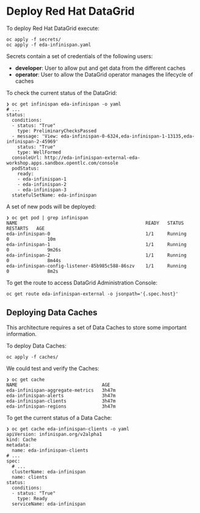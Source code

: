 # Deploy Red Hat DataGrid

To deploy Red Hat DataGrid execute:

```shell
oc apply -f secrets/
oc apply -f eda-infinispan.yaml
```

Secrets contain a set of credentials of the following users:

* **developer**: User to allow put and get data from the different caches
* **operator**: User to allow the DataGrid operator manages the lifecycle of caches

To check the current status of the DataGrid:

```shell
❯ oc get infinispan eda-infinispan -o yaml
# ...
status:
  conditions:
  - status: "True"
    type: PreliminaryChecksPassed
  - message: 'View: eda-infinispan-0-6324,eda-infinispan-1-13135,eda-infinispan-2-45969'
    status: "True"
    type: WellFormed
  consoleUrl: http://eda-infinispan-external-eda-workshop.apps.sandbox.opentlc.com/console
  podStatus:
    ready:
    - eda-infinispan-1
    - eda-infinispan-2
    - eda-infinispan-3
  statefulSetName: eda-infinispan
```

A set of new pods will be deployed:

```shell
❯ oc get pod | grep infinispan
NAME                                               READY   STATUS    RESTARTS   AGE
eda-infinispan-0                                   1/1     Running      0              10m
eda-infinispan-1                                   1/1     Running      0              9m26s
eda-infinispan-2                                   1/1     Running      0              8m44s
eda-infinispan-config-listener-85b985c588-86szv    1/1     Running      0              8m2s
```

To get the route to access DataGrid Administration Console:

```shell
oc get route eda-infinispan-external -o jsonpath='{.spec.host}'
```

## Deploying Data Caches

This architecture requires a set of Data Caches to store some important
information.

To deploy Data Caches:

```shell
oc apply -f caches/
```

We could test and verify the Caches:

```shell
❯ oc get cache
NAME                               AGE
eda-infinispan-aggregate-metrics   3h47m
eda-infinispan-alerts              3h47m
eda-infinispan-clients             3h47m
eda-infinispan-regions             3h47m
```

To get the current status of a Data Cache:

```shell
❯ oc get cache eda-infinispan-clients -o yaml
apiVersion: infinispan.org/v2alpha1
kind: Cache
metadata:
  name: eda-infinispan-clients
# ...
spec:
  # ...
  clusterName: eda-infinispan
  name: clients
status:
  conditions:
  - status: "True"
    type: Ready
  serviceName: eda-infinispan
```
